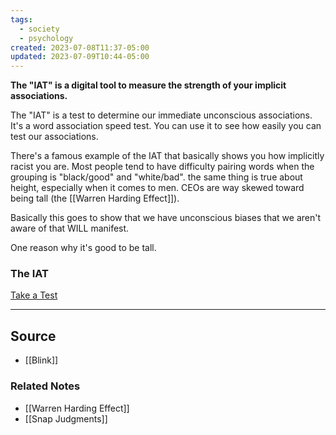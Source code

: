 ```yaml
---
tags:
  - society
  - psychology
created: 2023-07-08T11:37-05:00
updated: 2023-07-09T10:44-05:00
---
```

**The "IAT" is a digital tool to measure the strength of your implicit associations.**

The "IAT" is a test to determine our immediate unconscious associations. It's a word association speed test. You can use it to see how easily you can test our associations. 

There's a famous example of the IAT that basically shows you how implicitly racist you are. Most people tend to have difficulty pairing words when the grouping is "black/good" and "white/bad". the same thing is true about height, especially when it comes to men. CEOs are way skewed toward being tall (the [[Warren Harding Effect]]).

Basically this goes to show that we have unconscious biases that we aren't aware of that WILL manifest.

One reason why it's good to be tall.

### The IAT

[Take a Test](https://implicit.harvard.edu/implicit/takeatestv3.html)

---

## Source
- [[Blink]]

### Related Notes
- [[Warren Harding Effect]] 
- [[Snap Judgments]]